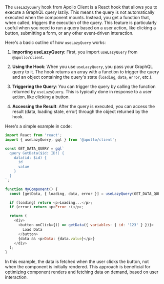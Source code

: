 
The `useLazyQuery` hook from Apollo Client is a React hook that allows you to execute a GraphQL query lazily. This means the query is not automatically executed when the component mounts. Instead, you get a function that, when called, triggers the execution of the query. This feature is particularly useful when you need to run a query based on a user action, like clicking a button, submitting a form, or any other event-driven interaction.

Here's a basic outline of how `useLazyQuery` works:

1. **Importing useLazyQuery**: First, you import `useLazyQuery` from `@apollo/client`.

2. **Using the Hook**: When you use `useLazyQuery`, you pass your GraphQL query to it. The hook returns an array with a function to trigger the query and an object containing the query's state (`loading`, `data`, `error`, etc.).

3. **Triggering the Query**: You can trigger the query by calling the function returned by `useLazyQuery`. This is typically done in response to a user action, like clicking a button.

4. **Accessing the Result**: After the query is executed, you can access the result (data, loading state, error) through the object returned by the hook.

Here's a simple example in code:

```javascript
import React from 'react';
import { useLazyQuery, gql } from '@apollo/client';

const GET_DATA_QUERY = gql`
  query GetData($id: ID!) {
    data(id: $id) {
      id
      value
    }
  }
`;

function MyComponent() {
  const [getData, { loading, data, error }] = useLazyQuery(GET_DATA_QUERY);

  if (loading) return <p>Loading...</p>;
  if (error) return <p>Error :(</p>;

  return (
    <div>
      <button onClick={() => getData({ variables: { id: '123' } })}>
        Load Data
      </button>
      {data && <p>Data: {data.value}</p>}
    </div>
  );
}
```

In this example, the data is fetched when the user clicks the button, not when the component is initially rendered. This approach is beneficial for optimizing component renders and fetching data on demand, based on user interaction.